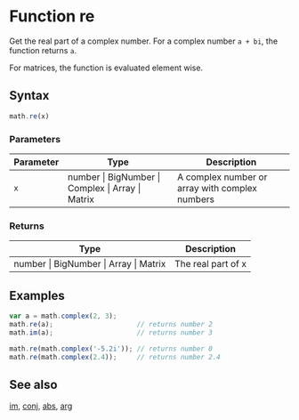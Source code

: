 <!-- Note: This file is automatically generated from source code comments. Changes made in this file will be overridden. -->

# Function re

Get the real part of a complex number.
For a complex number `a + bi`, the function returns `a`.

For matrices, the function is evaluated element wise.


## Syntax

```js
math.re(x)
```

### Parameters

Parameter | Type | Description
--------- | ---- | -----------
`x` | number &#124; BigNumber &#124; Complex &#124; Array &#124; Matrix |  A complex number or array with complex numbers

### Returns

Type | Description
---- | -----------
number &#124; BigNumber &#124; Array &#124; Matrix | The real part of x


## Examples

```js
var a = math.complex(2, 3);
math.re(a);                     // returns number 2
math.im(a);                     // returns number 3

math.re(math.complex('-5.2i')); // returns number 0
math.re(math.complex(2.4));     // returns number 2.4
```


## See also

[im](im.md),
[conj](conj.md),
[abs](abs.md),
[arg](arg.md)
